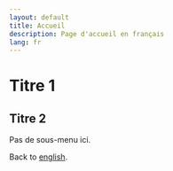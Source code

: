 ```yaml
---
layout: default
title: Accueil
description: Page d'accueil en français
lang: fr
---
```


# Titre 1

## Titre 2

Pas de sous-menu ici.

Back to [english](index.html).
